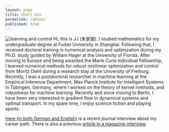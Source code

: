 ```yaml
---
layout: page
title: Short bio
permalink: /about/
published: true
---
```

![learning and control](/images/atom.png)
Hi, this is JJ (朱家傑). I studied mathematics for my undergraduate degree at Fudan University in Shanghai. Following that, I received doctoral training in numerical analysis and optimization during my Ph.D. study guided by William Hager at the University of Florida. After moving to Europe and being awarded the Marie Curie Individual Fellowship, I learned numerical methods for robust nonlinear optimization and control from Moritz Diehl during a research stay at the University of Freiburg. Recently, I was a postdoctoral researcher in machine learning at the Empirical Inference Department, Max Planck Institute for Intelligent Systems in Tübingen, Germany, where I worked on the theory of kernel methods, and robustness for machine learning. Recently and since moving to Berlin, I have been very interested in gradient flow in dynamical systems and optimal transport. In my spare time, I enjoy science fiction and playing sports.

[Here (in both German and English)](https://jj-zhu.github.io/file/fvb-journal-interview.pdf) is a recent journal interview about my career path.
There is also a previous [article in a magazine interview](https://www.mariecuriealumni.eu/mcaa-magazine/february-2019/innovative-technologies/european-approach-artificial-intelligence).
